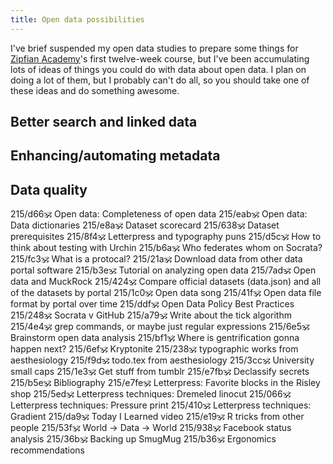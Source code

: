 ```yaml
---
title: Open data possibilities
---
```

I've brief suspended my open data studies to prepare
some things for [Zipfian Academy](http://zipfianacademy)'s
first twelve-week course, but I've been accumulating
lots of ideas of things you could do with data about
open data. I plan on doing a lot of them, but I
probably can't do all, so you should take one of these
ideas and do something awesome.

## Better search and linked data



## Enhancing/automating metadata



## Data quality



215/d66:om: Open data: Completeness of open data
215/eab:om: Open data: Data dictionaries
215/e8a:om: Dataset scorecard
215/638:om: Dataset prerequisites
215/8f4:om: Letterpress and typography puns
215/d5c:om: How to think about testing with Urchin
215/b6a:om: Who federates whom on Socrata?
215/fc3:om: What is a protocal?
215/21a:om: Download data from other data portal software
215/b3e:om: Tutorial on analyzing open data
215/7ad:om: Open data and MuckRock
215/424:om: Compare official datasets (data.json) and all of the datasets by portal
215/1c0:om: Open data song
215/41f:om: Open data file format by portal over time
215/ddf:om: Open Data Policy Best Practices
215/248:om: Socrata v GitHub
215/a79:om: Write about the tick algorithm
215/4e4:om: grep commands, or maybe just regular expressions
215/6e5:om: Brainstorm open data analysis
215/bf1:om: Where is gentrification gonna happen next?
215/6ef:om: Kryptonite
215/238:om: typographic works from aesthesiology
215/f9d:om: todo.tex from aesthesiology
215/3cc:om: University small caps
215/1e3:om: Get stuff from tumblr
215/e7fb:om: Declassify secrets
215/b5e:om: Bibliography
215/e7fe:om: Letterpress: Favorite blocks in the Risley shop
215/5ed:om: Letterpress techniques: Dremeled linocut
215/066:om: Letterpress techniques: Pressure print
215/410:om: Letterpress techniques: Gradient
215/da9:om: Today I Learned video
215/e19:om: R tricks from other people
215/53f:om: World -> Data -> World
215/938:om: Facebook status analysis
215/36b:om: Backing up SmugMug
215/b36:om: Ergonomics recommendations
